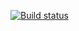 [![Build status](https://ci.appveyor.com/api/projects/status/p1d1nms4oem89i36?svg=true)](https://ci.appveyor.com/project/Mapkuca/patterns-card)
